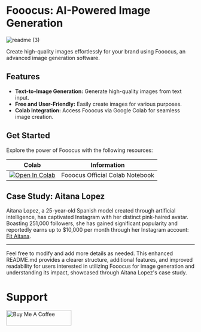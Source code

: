 # Fooocus: AI-Powered Image Generation
![readme (3)](https://github.com/codewithmuh/insatgram-ai-model/assets/51082957/ed0532b2-8376-483d-a819-cd7c1acab5bf)

Create high-quality images effortlessly for your brand using Fooocus, an advanced image generation software.

## Features
- **Text-to-Image Generation:** Generate high-quality images from text input.
- **Free and User-Friendly:** Easily create images for various purposes.
- **Colab Integration:** Access Fooocus via Google Colab for seamless image creation.

## Get Started
Explore the power of Fooocus with the following resources:

| Colab | Information |
| --- | --- |
| [![Open In Colab](https://colab.research.google.com/assets/colab-badge.svg)](https://colab.research.google.com/github/lllyasviel/Fooocus/blob/main/fooocus_colab.ipynb) | Fooocus Official Colab Notebook |

## Case Study: Aitana Lopez
Aitana Lopez, a 25-year-old Spanish model created through artificial intelligence, has captivated Instagram with her distinct pink-haired avatar. Boasting 251,000 followers, she has gained significant popularity and reportedly earns up to $10,000 per month through her Instagram account: [Fit Aitana](https://www.instagram.com/fit_aitana/?hl=en).

---

Feel free to modify and add more details as needed. This enhanced README.md provides a clearer structure, additional features, and improved readability for users interested in utilizing Fooocus for image generation and understanding its impact, showcased through Aitana Lopez's case study.

# Support
<a href="https://www.buymeacoffee.com/codewithmuh" target="_blank"><img src="https://cdn.buymeacoffee.com/buttons/default-yellow.png" alt="Buy Me A Coffee" height="41" width="174"></a>
